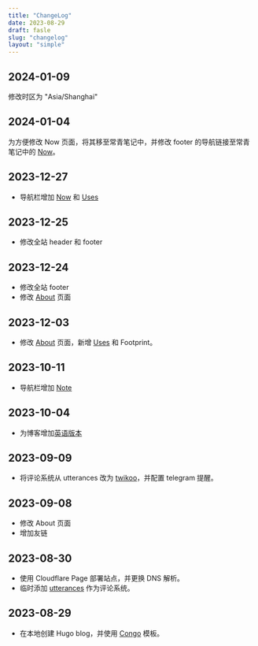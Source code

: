 ```yaml
---
title: "ChangeLog"
date: 2023-08-29
draft: fasle
slug: "changelog"
layout: "simple"
---
```


## 2024-01-09

修改时区为 "Asia/Shanghai"

## 2024-01-04

为方便修改 Now 页面，将其移至常青笔记中，并修改 footer 的导航链接至常青笔记中的 [Now](https://note.justgoidea.com/#Now:Now)。

## 2023-12-27

- 导航栏增加 [Now](https://justgoidea.com/mow) 和 [Uses](https://justgoidea.com/uses)

## 2023-12-25

- 修改全站 header 和 footer

## 2023-12-24

- 修改全站 footer
- 修改 [About](https://justgoidea.com/about) 页面

## 2023-12-03

- 修改 [About](https://justgoidea.com/about) 页面，新增 [Uses](https://justgoidea.com/uses) 和 Footprint。

## 2023-10-11

- 导航栏增加 [Note](https://note.justgoidea.eu.org)

## 2023-10-04

- 为博客增加[英语版本](https://en.justgoidea.com)

## 2023-09-09

- 将评论系统从 utterances 改为 [twikoo](https://twikoo.js.org/)，并配置 telegram 提醒。

## 2023-09-08

- 修改 About 页面
- 增加友链

## 2023-08-30

- 使用 Cloudflare Page 部署站点，并更换 DNS 解析。
- 临时添加 [utterances](https://utteranc.es/) 作为评论系统。

## 2023-08-29

- 在本地创建 Hugo blog，并使用 [Congo](https://jpanther.github.io/congo/) 模板。
